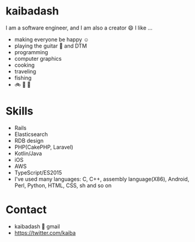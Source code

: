 # kaibadash

I am a software engineer, and I am also a creator :smile:
I like ...

- making everyone be happy :relaxed:
- playing the guitar :guitar: and DTM
- programming
- computer graphics
- cooking
- traveling
- fishing
- :bike: :sake: :dog:

# Skills

- Rails
- Elasticsearch
- RDB design
- PHP(CakePHP, Laravel)
- Kotlin/Java
- iOS
- AWS
- TypeScript/ES2015
- I've used many languages: C, C++, assembly language(X86), Android, Perl, Python, HTML, CSS, sh and so on

# Contact

- kaibadash :dog: gmail
- https://twitter.com/kaiba
